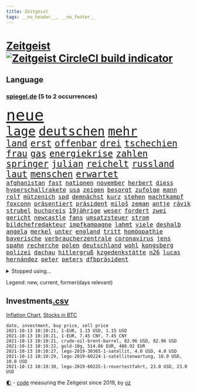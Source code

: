 ```yaml
---
title: Zeitgeist
tags: __no_header__, __no_footer__
---
```


# [Zeitgeist](https://oliz.io/zeitgeist/) [![Zeitgeist CircleCI build indicator](https://circleci.com/gh/ooz/zeitgeist.svg?style=shield)](https://circleci.com/gh/ooz/zeitgeist)

## Language

<h3><a href="https://www.spiegel.de" target="_blank">spiegel.de</a> (5 to 2 occurrences)</h3>
<p style="font-family:monospace">
<span style="font-size:32pt"><a href="news_links.html#neue" class="current">neue</a></span>
<br>
<span style="font-size:25pt"><a href="news_links.html#lage" class="current">lage</a></span>
<span style="font-size:25pt"><a href="news_links.html#deutschen" class="current">deutschen</a></span>
<span style="font-size:25pt"><a href="news_links.html#mehr" class="current">mehr</a></span>
<br>
<span style="font-size:18pt"><a href="news_links.html#land" class="current">land</a></span>
<span style="font-size:18pt"><a href="news_links.html#erst" class="current">erst</a></span>
<span style="font-size:18pt"><a href="news_links.html#offenbar" class="current">offenbar</a></span>
<span style="font-size:18pt"><a href="news_links.html#drei" class="current">drei</a></span>
<span style="font-size:18pt"><a href="news_links.html#tschechien" class="current">tschechien</a></span>
<span style="font-size:18pt"><a href="news_links.html#frau" class="current">frau</a></span>
<span style="font-size:18pt"><a href="news_links.html#gas" class="current">gas</a></span>
<span style="font-size:18pt"><a href="news_links.html#energiekrise" class="current">energiekrise</a></span>
<span style="font-size:18pt"><a href="news_links.html#zahlen" class="current">zahlen</a></span>
<span style="font-size:18pt"><a href="news_links.html#springer" class="current">springer</a></span>
<span style="font-size:18pt"><a href="news_links.html#julian" class="current">julian</a></span>
<span style="font-size:18pt"><a href="news_links.html#reichelt" class="new">reichelt</a></span>
<span style="font-size:18pt"><a href="news_links.html#russland" class="current">russland</a></span>
<span style="font-size:18pt"><a href="news_links.html#laut" class="current">laut</a></span>
<span style="font-size:18pt"><a href="news_links.html#menschen" class="current">menschen</a></span>
<span style="font-size:18pt"><a href="news_links.html#erwartet" class="current">erwartet</a></span>
<br>
<span style="font-size:12pt"><a href="news_links.html#afghanistan" class="current">afghanistan</a></span>
<span style="font-size:12pt"><a href="news_links.html#fast" class="current">fast</a></span>
<span style="font-size:12pt"><a href="news_links.html#nationen" class="current">nationen</a></span>
<span style="font-size:12pt"><a href="news_links.html#november" class="current">november</a></span>
<span style="font-size:12pt"><a href="news_links.html#herbert" class="current">herbert</a></span>
<span style="font-size:12pt"><a href="news_links.html#diess" class="current">diess</a></span>
<span style="font-size:12pt"><a href="news_links.html#hyperschallrakete" class="current">hyperschallrakete</a></span>
<span style="font-size:12pt"><a href="news_links.html#usa" class="current">usa</a></span>
<span style="font-size:12pt"><a href="news_links.html#zeigen" class="current">zeigen</a></span>
<span style="font-size:12pt"><a href="news_links.html#besorgt" class="current">besorgt</a></span>
<span style="font-size:12pt"><a href="news_links.html#zufolge" class="current">zufolge</a></span>
<span style="font-size:12pt"><a href="news_links.html#mann" class="current">mann</a></span>
<span style="font-size:12pt"><a href="news_links.html#rolf" class="current">rolf</a></span>
<span style="font-size:12pt"><a href="news_links.html#mützenich" class="current">mützenich</a></span>
<span style="font-size:12pt"><a href="news_links.html#spd" class="current">spd</a></span>
<span style="font-size:12pt"><a href="news_links.html#demnächst" class="current">demnächst</a></span>
<span style="font-size:12pt"><a href="news_links.html#kurz" class="current">kurz</a></span>
<span style="font-size:12pt"><a href="news_links.html#stehen" class="current">stehen</a></span>
<span style="font-size:12pt"><a href="news_links.html#machtkampf" class="current">machtkampf</a></span>
<span style="font-size:12pt"><a href="news_links.html#foxconn" class="new">foxconn</a></span>
<span style="font-size:12pt"><a href="news_links.html#präsentiert" class="current">präsentiert</a></span>
<span style="font-size:12pt"><a href="news_links.html#präsident" class="current">präsident</a></span>
<span style="font-size:12pt"><a href="news_links.html#miloš" class="current">miloš</a></span>
<span style="font-size:12pt"><a href="news_links.html#zeman" class="current">zeman</a></span>
<span style="font-size:12pt"><a href="news_links.html#antje" class="current">antje</a></span>
<span style="font-size:12pt"><a href="news_links.html#rávik" class="new">rávik</a></span>
<span style="font-size:12pt"><a href="news_links.html#strubel" class="new">strubel</a></span>
<span style="font-size:12pt"><a href="news_links.html#buchpreis" class="current">buchpreis</a></span>
<span style="font-size:12pt"><a href="news_links.html#19jährige" class="current">19jährige</a></span>
<span style="font-size:12pt"><a href="news_links.html#weser" class="current">weser</a></span>
<span style="font-size:12pt"><a href="news_links.html#fordert" class="current">fordert</a></span>
<span style="font-size:12pt"><a href="news_links.html#zwei" class="current">zwei</a></span>
<span style="font-size:12pt"><a href="news_links.html#gericht" class="current">gericht</a></span>
<span style="font-size:12pt"><a href="news_links.html#newcastle" class="current">newcastle</a></span>
<span style="font-size:12pt"><a href="news_links.html#fans" class="current">fans</a></span>
<span style="font-size:12pt"><a href="news_links.html#umsatzsteuer" class="new">umsatzsteuer</a></span>
<span style="font-size:12pt"><a href="news_links.html#strom" class="current">strom</a></span>
<span style="font-size:12pt"><a href="news_links.html#bildchefredakteur" class="new">bildchefredakteur</a></span>
<span style="font-size:12pt"><a href="news_links.html#impfkampagne" class="current">impfkampagne</a></span>
<span style="font-size:12pt"><a href="news_links.html#lahmt" class="current">lahmt</a></span>
<span style="font-size:12pt"><a href="news_links.html#viele" class="current">viele</a></span>
<span style="font-size:12pt"><a href="news_links.html#deshalb" class="current">deshalb</a></span>
<span style="font-size:12pt"><a href="news_links.html#angela" class="current">angela</a></span>
<span style="font-size:12pt"><a href="news_links.html#merkel" class="current">merkel</a></span>
<span style="font-size:12pt"><a href="news_links.html#unter" class="current">unter</a></span>
<span style="font-size:12pt"><a href="news_links.html#england" class="current">england</a></span>
<span style="font-size:12pt"><a href="news_links.html#tritt" class="current">tritt</a></span>
<span style="font-size:12pt"><a href="news_links.html#homöopathie" class="current">homöopathie</a></span>
<span style="font-size:12pt"><a href="news_links.html#bayerische" class="current">bayerische</a></span>
<span style="font-size:12pt"><a href="news_links.html#verbraucherzentrale" class="current">verbraucherzentrale</a></span>
<span style="font-size:12pt"><a href="news_links.html#coronavirus" class="current">coronavirus</a></span>
<span style="font-size:12pt"><a href="news_links.html#jens" class="current">jens</a></span>
<span style="font-size:12pt"><a href="news_links.html#spahn" class="current">spahn</a></span>
<span style="font-size:12pt"><a href="news_links.html#recherche" class="current">recherche</a></span>
<span style="font-size:12pt"><a href="news_links.html#polen" class="current">polen</a></span>
<span style="font-size:12pt"><a href="news_links.html#deutschland" class="current">deutschland</a></span>
<span style="font-size:12pt"><a href="news_links.html#wohl" class="current">wohl</a></span>
<span style="font-size:12pt"><a href="news_links.html#kongsberg" class="new">kongsberg</a></span>
<span style="font-size:12pt"><a href="news_links.html#polizei" class="current">polizei</a></span>
<span style="font-size:12pt"><a href="news_links.html#dachau" class="current">dachau</a></span>
<span style="font-size:12pt"><a href="news_links.html#hitlergruß" class="new">hitlergruß</a></span>
<span style="font-size:12pt"><a href="news_links.html#kzgedenkstätte" class="current">kzgedenkstätte</a></span>
<span style="font-size:12pt"><a href="news_links.html#n26" class="new">n26</a></span>
<span style="font-size:12pt"><a href="news_links.html#lucas" class="current">lucas</a></span>
<span style="font-size:12pt"><a href="news_links.html#hernández" class="new">hernández</a></span>
<span style="font-size:12pt"><a href="news_links.html#peter" class="current">peter</a></span>
<span style="font-size:12pt"><a href="news_links.html#peters" class="current">peters</a></span>
<span style="font-size:12pt"><a href="news_links.html#dfbpräsident" class="new">dfbpräsident</a></span>
</p>
<details>
<summary>Stopped using...</summary>
<p class="former" style="font-size:12pt">
bergen(361) missachtet(361) anscheinend(360) beobachten(360) coronamaßnahmen(360) lebenslanger(360) mittelfeldspieler(360) nationalspieler(360) witz(360) filialen(359) kitas(359) torjäger(359) ungewöhnlich(359) verpflichtet(359) 110(358) anerkannt(358) durchsetzen(358) sperre(358) vermögen(358) austritt(357) belasten(357) beschäftigten(357) bewerber(357) bitten(357) exemplare(357) gegenseitig(357) humanitäre(357) katze(357) niedersächsischen(357) schweizer(357) wichtigen(357) befand(356) behörde(356) beschleunigt(356) beschädigt(356) durchaus(356) konkurrenten(356) rad(356) rettungsaktion(356) rostock(356) ruf(356) rückschlag(356) angeordnet(355) argumente(355) bedenken(355) großteil(355) jubiläum(355) kontrollieren(355) mitunter(355) sibirien(355) vorbild(355) 33(354) 44(354) anne(354) asien(354) becker(354) betreiber(354) brände(354) carsten(354) dachte(354) erheblich(354) ernsthaften(354) funktionieren(354) häufen(354) jedes(354) kaputt(354) kieler(354) konzept(354) manöver(354) modernen(354) namens(354) schwierigen(354) spuren(354) stolz(354) verschaffen(354) verschärfung(354) geburtstag(353) gereist(353) hinterlassen(353) laden(353) lob(353) lohn(353) melden(353) moderator(353) präsidentschaftswahl(353) verfügung(353) vorliegt(353) audi(352) blicken(352) bot(352) dauer(352) eindruck(352) erheben(352) flaschen(352) gelegenheit(352) gott(352) infizierte(352) jünger(352) lewandowski(352) lieben(352) nahverkehr(352) obama(352) streng(352) träumen(352) valley(352) verbraucherschützer(352) verfügt(352) verurteilte(352) videobotschaft(352) wiederwahl(352) wild(352) bestätigen(351) bewertet(351) drehen(351) eingebrochen(351) fliehen(351) geräte(351) hotspots(351) landesregierung(351) nationalmannschaft(351) positiven(351) radikale(351) rat(351) rest(351) stets(351) vergleicht(351) weitet(351) wettbewerb(351) überwacht(351) abgesagt(350) beispielen(350) christopher(350) coronawarnapp(350) europäischer(350) extreme(350) fragt(350) infizieren(350) infizierten(350) kraftvoll(350) schmidt(350) studentin(350) website(350) überlegen(350) ausbreitung(349) digitale(349) fatal(349) osnabrück(349) parteifreunde(349) raketen(349) reagierte(349) teilgenommen(349) unterschiedlich(349) unterstützer(349) viktor(349) wies(349) zweier(349) 16jährigen(348) ansichten(348) ausgleich(348) bmw(348) sperrt(348) suspendiert(348) ausschuss(347) djokovic(347) jüngste(347) meister(347) rotrotgrün(347) dresdner(346) eskaliert(346) image(346) schnelltests(346) schnitt(346) schülerinnen(346) verkaufen(346) vernachlässigt(346) versteckt(346) branchen(345) breiten(345) dicht(345) dieselskandal(345) drohungen(345) jackson(345) rettungskräfte(345) siegte(345) angerichtet(344) gebraucht(344) massenhaft(344) veranstalter(344) verhängnis(344) verschwiegen(344) absolut(343) aktiv(343) berät(343) ergibt(343) funktionäre(343) gazastreifen(343) heil(343) hubertus(343) libyen(343) negativen(343) satz(343) schwanger(343) trauen(343) gastbeitrag(342) hansgeorg(342) reiste(342) restaurant(342) symbol(342) wirecardskandal(342) ansprache(341) berühmte(341) deals(341) kindesmissbrauch(341) mieten(341) sehnsucht(341) wende(341) boateng(340) bundesstaat(340) can(340) drastische(340) erkrankt(340) jérôme(340) kindes(340) nachweis(340) pjöngjang(340) licht(339) reichlich(339) seltsame(339) sicheren(339) umweltschutz(339) viertelfinale(339) homosexuellen(338) provokation(338) verkehrsunfall(338) überschwemmungen(338) balance(337) experiment(337) gefragt(337) gegnern(337) hielten(337) kaiser(337) kürzlich(337) le(337) mancher(337) verstanden(337) claudia(336) filme(336) aufgetaucht(335) auktion(335) hürde(335) verwaltungsgericht(335) vorgegangen(335) indem(334) telefon(334) bat(333) fan(333) gelder(333) limit(333) milliardenhilfen(333) bezahlung(332) einnahmen(332) exporte(332) hinweg(332) ostsee(332) projekte(332) schießen(332) verschwörung(332) angehörigen(331) beitrag(330) hausarrest(330) nationalen(330) umgeht(330) unabhängig(330) vorbereiten(330) vorgeführt(330) frisch(329) sage(329) tennisprofi(329) top(329) fortschritte(328) königsklasse(328) verkürzt(328) vertuscht(328) läden(327) panik(327) budapest(326) coronazeit(326) spaltung(326) telegram(326) angezeigt(325) digital(325) einbrecher(325) klassische(325) angekündigten(324) coronaauflagen(324) flagge(324) gelingen(324) schwung(324) abermals(323) cas(323) kapitel(323) angehen(321) fertig(321) zuspruch(321) chemikalien(320) dramatischen(320) karten(320) sinkende(320) thüringer(320) trauern(320) verschafft(319) staus(317) bewältigen(316) bewaffneten(315) grünenchefin(315) ermordete(313) senioren(313) justizministerin(311) überfall(311) 91(310) gewannen(310) wiedergewählt(310) verübt(309) syrischen(308) normalerweise(307) desto(306) inseln(306) bundestagswahlkampf(305) verpflichten(305) ferien(304) spacex(304) baldige(303) staatsoberhaupt(302) wasserstoff(302) rakete(301) statue(301) ussängerin(301) impfzentrum(300) premiers(299) dieb(298) höcke(298) truppenabzug(297) unrealistisch(297) zweck(297) gala(296) antony(295) farbe(295) hitler(295) beheben(293) mietendeckel(293) versteckte(293) abschluss(292) krawalle(292) bonn(291) bundespräsidenten(290) regimes(290) quadratmeter(289) dominik(288) ärgern(288) 1971(285) trugen(284) bunt(280) heimatstadt(279) eckpunkte(277) trikots(277) aufstehen(276) streamingdienste(276) curevac(274) badenwürttembergischen(273) 150000(270) bewusstsein(269) freigelassen(269) systematisch(269) erneuerbare(268) unternehmerin(268) flieger(263) trocken(261) polizeiruf(260) schwangerschaftsabbrüche(259) eingehen(258) verbraucht(258) entgehen(257) schulabschluss(254) strafgerichtshof(253) grunde(250) niederländer(250) rasche(250) tübinger(250) fragwürdigen(249) burg(245) unterscheidet(245) blockierten(242) fotografiert(242) westliche(242) konfrontation(241) regelmäßige(241) heikel(240) homeschooling(237) prinzen(237) gaspipeline(235) goldbarren(233) entsprechenden(232) ungemütlich(231) unterschriften(230) infrastruktur(227) ergab(226) sicherheitskräften(226) potenziell(225) fahrten(224) vormarsch(224) argumentiert(223) ausländer(223) silber(221) bayreuth(220) fahrbahn(219) wetters(218) vereint(217) bein(214) unverletzt(214) neuss(212) strich(211) luxus(210) gaza(207) techkonzerne(207) worüber(207) carlos(206) freigabe(206) gebühren(205) konfliktberaterin(203) wawrzinek(203) abheben(199) warren(199) fehlverhaltens(198) russe(198) kriege(197) cdumann(194) rum(194) holten(193) teenagerin(193) lokführern(192) häme(189) südamerika(188) homosexueller(186) zugspitze(185) geschützte(184) interessante(184) nagelsmann(184) nordwesten(184) trikot(184) bewirbt(183) einfangen(180) impftempo(180) übersetzen(180) erlaubnis(179) realistisch(179) schlagabtausch(178) bemühen(177) vergiftete(177) auswärtiges(176) solidarisiert(175) hilfreich(174) übrig(174) lobbycontrol(172) nachschub(172) 2026(171) bedankte(171) philips(170) berechtigt(168) bundesstaaten(168) moderation(168) scharfen(168) bewältigt(166) spiegellesern(165) flugzeugs(164) zunehmen(163) financial(159) finanziert(159) neuerdings(159) serge(159) stoltenberg(158) zugreifen(158) idol(157) weltgrößten(157) alibaba(156) pcrtests(156) umfragetief(156) verkünden(156) kommender(154) milliardenschweren(154) afghanistanabzug(153) niemandem(152) spielern(151) afghanischen(150) wissenschaftliche(149) umwelthilfe(148) zunichte(148) bouffier(147) simone(147) wagt(147) eingebracht(146) filmfestspiele(146) eubehörde(145) zynismus(145) fregatte(144) normales(144) eingedämmt(143) erlässt(143) unfälle(143) verwüstet(142) daneben(141) erstem(141) jüngst(141) kane(141) oktoberfest(141) zugesagt(141) oldenburg(140) bezahlte(139) gaffer(139) johanna(138) entweder(137) spdchef(136) zwickau(136) mikrochips(135) bafög(133) ziemiak(133) beton(132) deuten(131) krieges(131) schwerste(131) 25jährige(130) badewanne(130) bnd(130) beworfen(129) lohnniveau(129) maaßens(129) amateure(127) kreise(126) laster(126) beschrieben(125) fed(125) lokführer(123) sächsische(123) erklimmen(122) hackergruppe(122) pop(122) sicherheitsgründen(122) bereichern(121) ost(121) erreichten(120) fahne(120) neunjähriger(120) verursachen(120) mtv(119) jemanden(118) ermahnt(117) lernrückstände(117) befugnisse(116) darstellung(116) deutschkolumne(116) plakat(116) videospiel(116) agüero(115) misstrauen(115) spiegelreporter(115) angeschlagene(114) tarifkonflikt(114) verließ(114) ashley(113) geschlampt(113) unionskanzlerkandidaten(113) wiederbelebt(112) armenvierteln(111) millionenstadt(111) wiederbeleben(110) lago(109) lügnerin(109) maggiore(109) tormaschine(109) angeblichem(108) argument(108) bauernhof(108) fehlers(108) finger(108) zwischenlandung(108) überstand(108) transfers(107) benzinpreise(106) tribüne(106) unterbinden(106) verendeten(106) zehntausend(106) aufgedeckt(105) dauerhaften(105) fehlte(105) center(104) forscherinnen(104) höherer(104) osaka(104) scheiterten(104) berge(103) versammelten(103) familienplanung(102) hakt(102) umfassende(102) verstießen(102) 86(101) erfolgreiches(101) kerber(101) lokal(101) erzbischofs(100) novak(100) geregelt(99) 218(98) befeuert(98) kopie(98) lobbyismus(98) perry(98) ranking(98) rohstoffe(98) 27jährige(97) arte(97) dallas(97) gepflegt(97) haderte(97) rereportage(97) terroranschlag(97) streben(96) wenigsten(96) arme(95) boten(95) bundestagskandidaten(95) lee(95) profil(95) rechtswidrig(95) stehe(95) u(95) delta(94) differenzen(94) reformer(94) sicherheitsrat(94) verurteilter(94) azubis(93) notwendig(93) preußen(93) sowjetunion(93) erbeutet(92) jahrelange(92) monza(92) djoković(91) hinwegtäuschen(91) betätigt(90) hintertür(90) machtwechsel(90) naturkatastrophen(90) trotzt(90) auftaktsieg(89) bucht(89) fußballnationalspieler(89) gegenspieler(89) kinderreporter(89) korsika(89) merkwürdigen(89) prangt(89) serbe(89) sexistisch(89) trade(89) apokalyptische(88) enttäuschend(88) irre(88) neidisch(88) sogleich(88) verbotene(88) veränderung(88) wimbledon(88) 1962(87) andernfalls(87) defekter(87) fratzscher(87) gewaltiges(87) haupttäter(87) schlimmeres(87) smarte(87) adrian(86) angespannte(86) aufhört(86) bemängelt(86) danny(86) diwchef(86) dopingsperre(86) drogendealer(86) instrumente(86) lkwanhänger(86) schlechtere(86) fitnesstrainer(85) misshandlung(85) siebte(85) stromleitungen(85) verliebt(85) bemannte(84) cloppenburg(84) ungeklärten(84) besseres(83) erhebung(83) kalte(83) ordner(83) wiederaufnahme(83) zensieren(83) ehegattensplitting(82) farah(82) senatoren(82) tugenden(82) volksfest(82) bürgerkriegsland(81) norm(81) sprunghaft(81) teufel(81) zugelegt(81) feuern(80) floridas(80) vierjährige(80) anwohnern(79) chilenischen(79) zeitreise(79) angesehen(78) dick(78) halbjahr(78) niedriger(78) altstar(77) klassenfahrt(77) lyra(77) warnungen(77) bay(76) storniert(76) tampa(76) luftbrücke(75) maskengeschäfte(75) tätig(75) beschuldigen(74) justizstreit(74) knackt(74) panda(74) sammler(74) venedig(74) alqaida(73) erfolglosen(73) terrorgruppe(73) ansteckung(72) aufzeichnungen(72) erobert(72) umweltverbände(72) vwtochter(72) zeitfahren(72) batterien(71) bedankt(71) evp(71) heroin(71) monatlich(71) wesentliche(71) abgesehen(70) allesamt(70) aufzubauen(70) chancengleichheit(70) dieselaffäre(70) emiraten(70) freudentränen(70) haitis(70) jovenel(70) moïse(70) richardson(70) sha'carri(70) sicherem(70) sigmar(70) bayaz(69) danyal(69) roter(69) sicherheitsforscherin(69) 18jährige(68) amsterdamer(68) gegenwart(68) leistete(68) rechtskurs(68) begrenzten(67) debütant(67) heinzchristian(67) hits(67) saßen(67) strache(67) wehe(67) 24jährigen(66) madonna(66) mob(66) nürnberger(66) pfiffen(66) aushalten(65) einbindung(65) flüchtlingsunterkunft(65) gruppierungen(65) kindergärten(65) verdrängt(65) ausgefallen(64) beeindruckend(64) bezieht(64) ergriff(64) feueralarm(64) begrüßung(63) filmfestival(63) kartellbehörde(63) saugt(63) schottischen(63) schreiend(63) tags(63) texanische(63) bordtoilette(62) helfern(62) schutzmaßnahmen(62) entwicklungsländer(61) euch(61) höchstmögliche(61) maurer(61) olympiateilnahme(61) putschversuch(61) thront(61) trendwende(61) trinkwasser(61) abgebaut(60) baumaterial(60) eurojackpot(60) gebot(60) südstaatenfeldherr(60) südstaatengenerals(60) brasilianischen(59) demokratenparteizentrale(59) dominieren(59) ebbe(59) freya(59) gremium(59) medienvertreter(59) u21europameister(59) ariel(58) freiwilliger(58) freundschaften(58) japanische(58) nähert(58) selbstisolation(58) tagelangen(58) verweigerer(58) designierte(57) fossilen(57) haushalten(57) hochwasserkatastrophe(57) klassischen(57) konsequentes(57) nrwministerpräsident(57) systemversagen(57) wappnen(57) zerstörten(57) geldern(56) ngos(56) stichwahl(56) zentraler(56) 31jährige(55) 380(55) erkrankungen(55) festgefahrene(55) grömitz(55) saarlouis(55) schweinswal(55) berufliche(54) kuriose(54) milliardenschäden(54) stürme(54) änderung(54) nena(53) rené(53) slam(53) spitzte(53) tal(53) vergleichen(53) zerschlagen(53) zynische(53) 80jähriger(52) antikörper(52) fethi(52) gewürgt(52) israeli(52) japans(52) judoka(52) laufrad(52) löwen(52) nourine(52) oppenheimer(52) websites(52) bauch(51) notoperiert(51) versprechungen(51) afdchef(50) befürwortet(50) brandsätze(50) deutete(50) eingegriffen(50) eröffnungsspiel(50) winterspiele(50) coronashutdown(49) ioc(49) kreisen(49) siebzigerjahren(49) 240(48) errungen(48) met(48) müntefering(48) ordneten(48) ridley(48) selbstverständlichkeit(48) sichersten(48) tunesische(48) urlaubstage(48) klassischer(47) musks(47) reichweite(47) scott(47) standgehalten(47) verweist(47) beschneiden(46) drogenprozess(46) immunisieren(46) kontinente(46) looks(46) querdenkenbewegung(46) ricarda(46) schnauze(46) schwach(46) verhängten(46) vertreibung(46) analysten(45) aufbruchstimmung(45) ostseebad(45) stellvertretende(45) wettbewerbe(45) aufwand(44) brille(44) drittimpfungen(44) folgenschweren(44) schläger(44) tarifstreit(44) überwältigt(44) anträge(43) expandieren(43) gekürzt(43) geplatzter(43) grand(43) liebeserklärung(43) sky(43) vorkämpferin(43) westküste(43) autowelt(42) cathy(42) immobilienstudie(42) influencerinnen(42) information(42) niger(42) schleichwerbung(42) schulter(42) sprint(42) 13000(41) auszustellen(41) faktencheckern(41) kollidierten(41) lokführerstreik(41) manhattan(41) verschwundener(41) 69(40) happier(40) modul(40) pcrtest(40) schleppende(40) than(40) geraubt(39) gouverneurs(39) nachschubprobleme(39) roland(39) steinen(39) vizepremier(39) katastrophen(38) kremlgegner(38) privilegien(38) renovierungen(38) verstoßes(38) weselsky(38) wiedervereinigten(38) belohnt(37) einschüchterung(37) industriebetriebe(37) annika(36) führer(36) gesellschaftlicher(36) konten(36) kostenloser(36) löscht(36) nebensache(36) schulzeit(36) ungewohnten(36) angestellt(35) covid19verlauf(35) gebildete(35) tarifvertrag(35) veränderten(35) applaus(34) ausgeflogen(34) cbs(34) demokratiebewegung(34) nazivergleichen(34) raucher(34) siedler(34) unterstützerinnen(34) erwartungsdruck(33) guinea(33) jäh(33) liebsten(33) längste(33) streitereien(33) zivilschutzminister(33) astronaut(32) mobbing(32) vielfach(32) wahlberechtigten(32) coronaviren(31) fenerbahçe(31) gebrannt(31) lana(31) mesut(31) nico(31) özil(31) alpaka(30) geronimo(30) investments(30) linksextremistin(30) nationalkonservative(30) regiestar(30) rindertuberkulose(30) rundfunkgesetz(30) säuglings(30) beleuchtet(29) boxring(29) bürokratie(29) geflohenen(29) 1961(28) hessens(28) hochrisikogebiete(28) kameke(28) mediengesetz(28) moderner(28) nadine(28) staatsangehörigkeit(28) talibanherrschaft(28) trauerbegleiterin(28) ergeht(27) gdlchef(27) kapituliert(27) notiert(27) schürt(27) sonntagsfrage(27) vergiftung(27) iaea(26) lebensrettende(26) tägliches(26) wirtschaftskrise(26) existierte(25) ghani(25) rey(25) tarantino(25) urin(25) zeitzeugen(25) ashraf(24) erfand(24) leidwesen(24) tierheime(24) töteten(24) ausgelegt(23) herrschern(23) leitartikel(23) social(23) spaziergang(23) zeitraum(23) auktionshaus(22) demokratin(22) entgingen(22) geleit(22) klüger(22) plänen(22) wahlomat(22) aufzugeben(21) auswärtigen(21) beistand(21) kabuler(21) straßburg(21) lutz(20) migrationspolitik(20) schützten(20) staatsanwalt(20) t(20) entgegenkommen(19) hamasziele(19) stimmungshoch(19) unterschätzt(19) verstärkung(19) wahlkampfauftritt(19) börsennotierten(18) deutschdeutsche(18) diebe(18) handydaten(18) kurios(18) teilung(18) ustruppen(18) verletzungsbedingt(18) 1944(17) bayerntrainer(17) biker(17) haltern(17) nizza(17) punktet(17) spektakulärste(17) entschädigungszahlung(16) genie(16) gysi(16) powell(16) filip(15) amrullah(14) atacamawüste(14) events(14) gebissen(14) glühender(14) raumanzüge(14) saleh(14) atombombe(13) auslandseinsätzen(13) benny(13) bonner(13) gantz(13) hamid(13) karzai(13) mithalten(13) scharia(13) stachel(13) vertretern(13) abnehmen(12) ausmacht(12) baus(12) farce(12) geführten(12) geschützten(12) jerome(12) kinderreportern(12) ortes(12) reaktiviert(12) schwarzrotgelb(12) toilette(12) weiblichen(12) yongbyon(12) zeitgleich(12) 28jahreshoch(11) alma(11) cduwirtschaftsrat(11) disqualifiziert(11) erworben(11) industrieverband(11) kommissarin(11) kooperativ(11) legitime(11)
</p>
</details>
<p>Legend: <span class="new">new</span>, <span class="current">current</span>, <span class="former">former(days relevant)</span></p>

## Investments[.csv](investments.csv)

[Inflation Chart](https://inflationchart.com),
[Stocks in BTC](https://stonksinbtc.xyz/)

```
date, investment, buy price, sell price
2021-10-13 10:10:21, 1-EUR, 1.15 USD, 1.15 USD
2021-10-13 10:10:21, 1-EUR, 7.45 CNY, 7.45 CNY
2021-10-13 10:10:21, crude-oil-brent-barrel, 82.96 USD, 82.96 USD
2021-10-13 10:10:22, gold-10g, 514.86 EUR, 486.92 EUR
2021-10-13 10:10:27, lego-2019-30365-1-satellit, 4.0 USD, 4.0 USD
2021-10-13 10:10:29, lego-2019-60224-1-satellitenwartung, 10.0 USD, 10.0 USD
2021-10-13 10:10:30, lego-2019-60225-1-rovertestfahrt, 23.0 USD, 23.0 USD
```

<footer>
<a href="javascript:toggleTheme()" class="nav">🌓</a>
- <a href="https://github.com/ooz/zeitgeist">code</a> measuring the Zeitgeist since 2019, by <a href="https://oliz.io">oz</a>
</footer>

